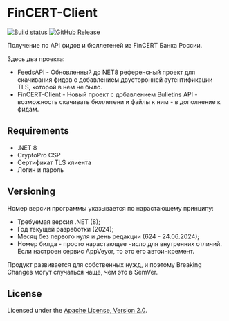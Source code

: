 # FinCERT-Client
[![Build status](https://ci.appveyor.com/api/projects/status/hpsbfj3qds34i4yb?svg=true)](https://ci.appveyor.com/project/diev/fincert-client)
[![GitHub Release](https://img.shields.io/github/release/diev/FinCERT-Client.svg)](https://github.com/diev/FinCERT-Client/releases/latest)

Получение по API фидов и бюллетеней из FinCERT Банка России.

Здесь два проекта:

* FeedsAPI - Обновленный до NET8 референсный проект для скачивания
фидов с добавлением двусторонней аутентификации TLS, которой в нем не было.
* FinCERT-Client - Новый проект с добавлением Bulletins API -
возможность скачивать бюллетени и файлы к ним - в дополнение к фидам.

## Requirements

* .NET 8
* CryptoPro CSP
* Сертификат TLS клиента
* Логин и пароль

## Versioning

Номер версии программы указывается по нарастающему принципу:

* Требуемая версия .NET (8);
* Год текущей разработки (2024);
* Месяц без первого нуля и день редакции (624 - 24.06.2024);
* Номер билда - просто нарастающее число для внутренних отличий.
Если настроен сервис AppVeyor, то это его автоинкремент.

Продукт развивается для собственных нужд, и поэтому
Breaking Changes могут случаться чаще, чем это в SemVer.

## License

Licensed under the [Apache License, Version 2.0](LICENSE).
